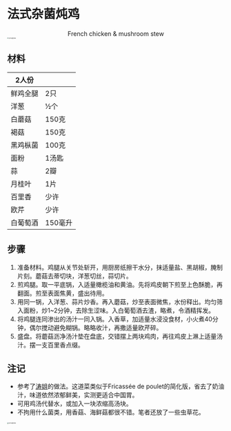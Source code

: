 # 法式杂菌炖鸡

<center>French chicken & mushroom stew</center>

<img src="../Images/法式杂菌炖鸡_2.jpg" alt="法式杂菌炖鸡" style="zoom:20%;" />

## 材料

| 2人份 |      |
| ----- | ---- |
| 鲜鸡全腿          | 2只        |
| 洋葱              | ½个        |
| 白蘑菇 | 150克 |
| 褐菇 | 150克 |
| 黑鸡枞菌 | 100克 |
| 面粉 | 1汤匙 |
| 蒜 | 2瓣 |
| 月桂叶 | 1片 |
| 百里香 | 少许 |
| 欧芹 | 少许 |
| 白葡萄酒 | 150毫升 |

## 步骤

1. 准备材料。鸡腿从关节处斩开，用厨房纸擦干水分，抹适量盐、黑胡椒，腌制片刻。蘑菇去蒂切块，洋葱切丝，蒜切片。
2. 煎鸡腿。取一平底锅，入适量橄榄油和黄油。先将鸡皮朝下煎至上色酥脆，再翻面。煎至表面焦黄，盛出待用。
3. 用同一锅，入洋葱、蒜片炒香。再入蘑菇，炒至表面微焦，水份释出。均匀筛入面粉，炒1~2分钟，去除生涩味。入白葡萄酒去渣，略煮，令酒精挥发。
4. 将鸡腿连同渗出的汤汁一同入锅。入香草，加适量水浸没食材，小火煮40分钟，偶尔搅动避免糊锅。略略收汁，再撒适量欧芹碎。
5. 盛盘。将蘑菇沥净汤汁垫在盘底，交错摆上两块鸡肉，再往鸡皮上淋上适量汤汁。摆一支百里香点缀。

## 注记
- 参考了[涛姐](https://www.bilibili.com/video/BV1BD4y1y7L9)的做法。这道菜类似于Fricassée de poulet的简化版，省去了奶油汁，味道依然浓郁鲜美，实测更适合中国胃。
- 可用鸡汤代替水，或加入一块浓缩高汤块。
- 不拘用什么菌类，用香菇、海鲜菇都很不错。笔者还放了一些虫草花。

<img src="../Images/法式杂菌炖鸡_1.jpg" alt="法式杂菌炖鸡" style="zoom:20%;" />
